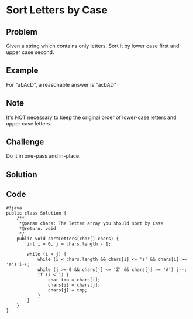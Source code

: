 Sort Letters by Case
===


Problem
-------

Given a string which contains only letters. Sort it by lower case first and upper case second.

Example
-------

For "abAcD", a reasonable answer is "acbAD"

Note
----

It's NOT necessary to keep the original order of lower-case letters and upper case letters.

Challenge
---------

Do it in one-pass and in-place.

Solution
--------

Code
----

    #!java
    public class Solution {
        /** 
         *@param chars: The letter array you should sort by Case
         *@return: void
         */
        public void sortLetters(char[] chars) {
            int i = 0, j = chars.length - 1;
            
            while (i < j) {
                while (i < chars.length && chars[i] <= 'z' && chars[i] >= 'a') i++;
                while (j >= 0 && chars[j] <= 'Z' && chars[j] >= 'A') j--;
                if (i < j) {
                    char tmp = chars[i];
                    chars[i] = chars[j];
                    chars[j] = tmp;
                }
            }
        }
    }

